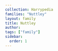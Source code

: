 ```yaml
---
collection: Harrypedia
families: "Nuttley"
layout: family
title: Nuttley
author:
tags: ["family"]
sidebar:
  order: 1
---
```

